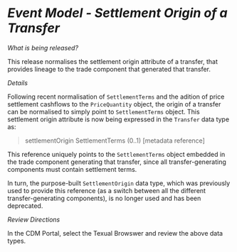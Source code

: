 # *Event Model - Settlement Origin of a Transfer*

_What is being released?_

This release normalises the settlement origin attribute of a transfer, that provides lineage to the trade component that generated that transfer.

_Details_

Following recent normalisation of `SettlementTerms` and the adition of price settlement cashflows to the `PriceQuantity` object, the origin of a transfer can be normalised to simply point to `SettlementTerms` object. This settlement origin attribute is now being expressed in the `Transfer` data type as:

> settlementOrigin SettlementTerms (0..1) [metadata reference]

This reference uniquely points to the `SettlementTerms` object embedded in the trade component generating that transfer, since all transfer-generating components must contain settlement terms.

In turn, the purpose-built `SettlementOrigin` data type, which was previously used to provide this reference (as a switch between all the different transfer-generating components), is no longer used and has been deprecated.

_Review Directions_

In the CDM Portal, select the Texual Browswer and review the above data types.
